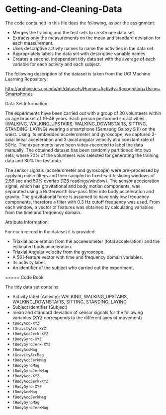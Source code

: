 Getting-and-Cleaning-Data
=========================

The code contained in this file does the following, as per the assignment:


* Merges the training and the test sets to create one data set.
* Extracts only the measurements on the mean and standard deviation for each measurement. 
* Uses descriptive activity names to name the activities in the data set
* Appropriately labels the data set with descriptive variable names. 
* Creates a second, independent tidy data set with the average of each variable for each activity and each subject. 

The following description of the dataset is taken from the UCI Machine Learning Repository:

http://archive.ics.uci.edu/ml/datasets/Human+Activity+Recognition+Using+Smartphones

Data Set Information:

The experiments have been carried out with a group of 30 volunteers within an age bracket of 19-48 years. Each person performed six activities (WALKING, WALKING_UPSTAIRS, WALKING_DOWNSTAIRS, SITTING, STANDING, LAYING) wearing a smartphone (Samsung Galaxy S II) on the waist. Using its embedded accelerometer and gyroscope, we captured 3-axial linear acceleration and 3-axial angular velocity at a constant rate of 50Hz. The experiments have been video-recorded to label the data manually. The obtained dataset has been randomly partitioned into two sets, where 70% of the volunteers was selected for generating the training data and 30% the test data.

The sensor signals (accelerometer and gyroscope) were pre-processed by applying noise filters and then sampled in fixed-width sliding windows of 2.56 sec and 50% overlap (128 readings/window). The sensor acceleration signal, which has gravitational and body motion components, was separated using a Butterworth low-pass filter into body acceleration and gravity. The gravitational force is assumed to have only low frequency components, therefore a filter with 0.3 Hz cutoff frequency was used. From each window, a vector of features was obtained by calculating variables from the time and frequency domain.


Attribute Information:

For each record in the dataset it is provided:
- Triaxial acceleration from the accelerometer (total acceleration) and the estimated body acceleration.
- Triaxial Angular velocity from the gyroscope.
- A 561-feature vector with time and frequency domain variables.
- Its activity label.
- An identifier of the subject who carried out the experiment. 

=====
Code Book

The tidy data set contains:

  * Activity label (Activity): WALKING, WALKING_UPSTAIRS, WALKING_DOWNSTAIRS, SITTING, STANDING, LAYING
  * Subject identifier (Subject)
  * mean and standard deviation of sensor signals for the following variables (XYZ corresponds to the different axes of movement)
  * `tBodyAcc-XYZ`
  * `tGravityAcc-XYZ`
  * `tBodyAccJerk-XYZ`
  * `tBodyGyro-XYZ`
  * `tBodyGyroJerk-XYZ`
  * `tBodyAccMag`
  * `tGravityAccMag`
  * `tBodyAccJerkMag`
  * `tBodyGyroMag`
  * `tBodyGyroJerkMag`
  * `fBodyAcc-XYZ`
  * `fBodyAccJerk-XYZ`
  * `fBodyGyro-XYZ`
  * `fBodyAccMag`
  * `fBodyAccJerkMag`
  * `fBodyGyroMag`
  * `fBodyGyroJerkMag`
  
  
